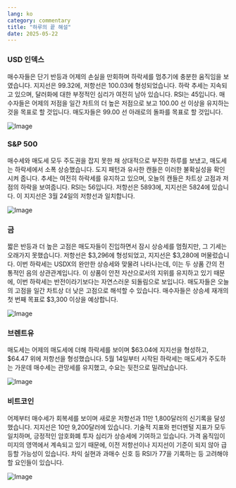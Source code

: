 ```yaml
---
lang: ko
category: commentary
title: "하루의 끝 해설"
date: 2025-05-22
---
```


### USD 인덱스

매수자들은 단기 반등과 어제의 손실을 만회하며 하락세를 멈추기에 충분한 움직임을 보였습니다. 지지선은 99.32에, 저항선은 100.03에 형성되었습니다. 하락 추세는 지속되고 있으며, 달러화에 대한 부정적인 심리가 여전히 남아 있습니다. RSI는 45입니다. 매수자들은 어제의 저점을 일간 차트의 더 높은 저점으로 보고 100.00 선 이상을 유지하는 것을 목표로 할 것입니다. 매도자들은 99.00 선 아래로의 돌파를 목표로 할 것입니다.

![Image](https://markleighedu.github.io/img/May-2025/22-May-2025/usdindex.jpg)

### S&P 500

매수세와 매도세 모두 주도권을 잡지 못한 채 상대적으로 부진한 하루를 보냈고, 매도세는 하락세에서 소폭 상승했습니다. 도지 패턴과 유사한 캔들은 이러한 불확실성을 확인시켜 줍니다. 추세는 여전히 하락세를 유지하고 있으며, 오늘의 캔들은 차트상 고점과 저점의 하락을 보여줍니다. RSI는 56입니다. 저항선은 5893에, 지지선은 5824에 있습니다. 이 지지선은 3월 24일의 저항선과 일치합니다.

![Image](https://markleighedu.github.io/img/May-2025/22-May-2025/sp500.jpg)

### 금

짧은 반등과 더 높은 고점은 매도자들이 진입하면서 잠시 상승세를 멈췄지만, 그 기세는 오래가지 못했습니다. 저항선은 $3,296에 형성되었고, 지지선은 $3,280에 머물렀습니다. 이번 하락세는 USDX의 완만한 상승세와 맞물려 나타나는데, 이는 두 상품 간의 전통적인 음의 상관관계입니다. 이 상품이 안전 자산으로서의 지위를 유지하고 있기 때문에, 이번 하락세는 반전이라기보다는 자연스러운 되돌림으로 보입니다. 매도자들은 오늘의 고점을 일간 차트상 더 낮은 고점으로 해석할 수 있습니다. 매수자들은 상승세 재개의 첫 번째 목표로 $3,300 이상을 예상합니다.

![Image](https://markleighedu.github.io/img/May-2025/22-May-2025/gold.jpg)

### 브렌트유

매도세는 어제의 매도세에 더해 하락세를 보이며 $63.04에 지지선을 형성하고, $64.47 위에 저항선을 형성했습니다. 5월 14일부터 시작된 하락세는 매도세가 주도하는 가운데 매수세는 관망세를 유지했고, 수요는 뒷전으로 밀려났습니다.

![Image](https://markleighedu.github.io/img/May-2025/22-May-2025/brentoil.jpg)

### 비트코인

어제부터 매수세가 회복세를 보이며 새로운 저항선과 11만 1,800달러의 신기록을 달성했습니다. 지지선은 10만 9,200달러에 있습니다. 기술적 지표와 펀더멘털 지표가 모두 일치하며, 긍정적인 암호화폐 투자 심리가 상승세에 기여하고 있습니다. 가격 움직임이 미지의 영역에서 계속되고 있기 때문에, 이전 저항선이나 지지선이 기준이 되지 않아 급등할 가능성이 있습니다. 차익 실현과 과매수 신호 등 RSI가 77을 기록하는 등 고려해야 할 요인들이 있습니다.

![Image](https://markleighedu.github.io/img/May-2025/22-May-2025/bitcoin.jpg)


